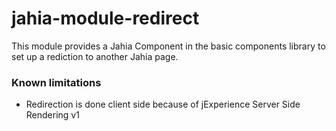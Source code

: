 # jahia-module-redirect

This module provides a Jahia Component in the basic components library to set up a rediction to another Jahia page.

### Known limitations
* Redirection is done client side because of jExperience Server Side Rendering v1
